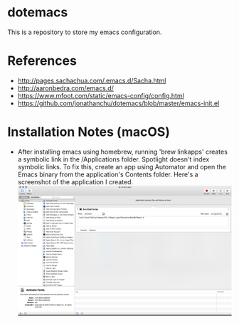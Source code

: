# dotemacs
This is a repository to store my emacs configuration.

# References
- http://pages.sachachua.com/.emacs.d/Sacha.html
- http://aaronbedra.com/emacs.d/
- https://www.mfoot.com/static/emacs-config/config.html
- https://github.com/jonathanchu/dotemacs/blob/master/emacs-init.el

# Installation Notes (macOS)
- After installing emacs using homebrew, running 'brew linkapps' creates a symbolic link in the /Applications folder. Spotlight doesn't index symbolic links. To fix this, create an app using Automator and open the Emacs binary from the application's Contents folder. Here's a screenshot of the application I created.
![Automator Application Settings](https://github.com/kranthie/dotemacs/raw/master/AutomatorConfiguration.png "Automator Application Settings")
